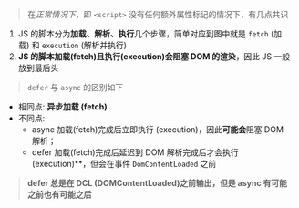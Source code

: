 > 在*正常情况下*，即 `<script>` 没有任何额外属性标记的情况下，有几点共识

1. JS 的脚本分为**加载、解析、执行**几个步骤，简单对应到图中就是 `fetch` (加载) 和 `execution` (解析并执行)
2. **JS 的脚本加载(fetch)且执行(execution)会阻塞 DOM 的渲染**，因此 JS 一般放到最后头

> `defer` 与 `async` 的区别如下

- 相同点: **异步加载 (fetch)**
- 不同点:
  - async 加载(fetch)完成后立即执行 (execution)，因此**可能会**阻塞 DOM 解析；
  - defer 加载(fetch)完成后延迟到 DOM 解析完成后才会执行(execution)**，但会在事件 `DomContentLoaded` 之前

> **defer 总是在 DCL (DOMContentLoaded)之前输出，但是 async 有可能之前也有可能之后**